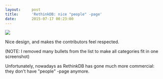 ```yaml
---
layout:     post
title:      'RethinkDB: nice "people" -page'
date:       2015-07-17 00:23:00
---
```


![](/images/2015/07/rethinkdb-nice-page.png)

Nice design, and makes the contributors feel respected.

(NOTE: I removed many bullets from the list to make all categories fit in one screenshot)

Unfortunately, nowadays as RethinkDB has gone much more commercial: they don't have "people" -page anymore.
